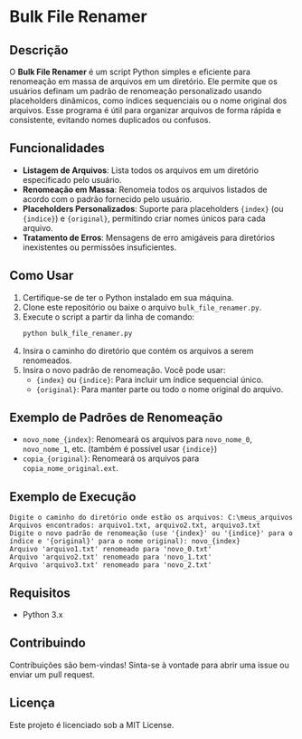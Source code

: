 # Bulk File Renamer

## Descrição

O **Bulk File Renamer** é um script Python simples e eficiente para renomeação em massa de arquivos em um diretório. Ele permite que os usuários definam um padrão de renomeação personalizado usando placeholders dinâmicos, como índices sequenciais ou o nome original dos arquivos. Esse programa é útil para organizar arquivos de forma rápida e consistente, evitando nomes duplicados ou confusos.

## Funcionalidades

- **Listagem de Arquivos**: Lista todos os arquivos em um diretório especificado pelo usuário.
- **Renomeação em Massa**: Renomeia todos os arquivos listados de acordo com o padrão fornecido pelo usuário.
- **Placeholders Personalizados**: Suporte para placeholders `{index}` (ou `{indice}`) e `{original}`, permitindo criar nomes únicos para cada arquivo.
- **Tratamento de Erros**: Mensagens de erro amigáveis para diretórios inexistentes ou permissões insuficientes.

## Como Usar

1. Certifique-se de ter o Python instalado em sua máquina.
2. Clone este repositório ou baixe o arquivo `bulk_file_renamer.py`.
3. Execute o script a partir da linha de comando:
   ```bash
   python bulk_file_renamer.py
   ```
4. Insira o caminho do diretório que contém os arquivos a serem renomeados.
5. Insira o novo padrão de renomeação. Você pode usar:
   * `{index}` ou `{indice}`: Para incluir um índice sequencial único.
   * `{original}`: Para manter parte ou todo o nome original do arquivo.

## Exemplo de Padrões de Renomeação

* `novo_nome_{index}`: Renomeará os arquivos para `novo_nome_0`, `novo_nome_1`, etc. (também é possível usar `{indice}`)
* `copia_{original}`: Renomeará os arquivos para `copia_nome_original.ext`.

## Exemplo de Execução

```plaintext
Digite o caminho do diretório onde estão os arquivos: C:\meus_arquivos
Arquivos encontrados: arquivo1.txt, arquivo2.txt, arquivo3.txt
Digite o novo padrão de renomeação (use '{index}' ou '{indice}' para o índice e '{original}' para o nome original): novo_{index}
Arquivo 'arquivo1.txt' renomeado para 'novo_0.txt'
Arquivo 'arquivo2.txt' renomeado para 'novo_1.txt'
Arquivo 'arquivo3.txt' renomeado para 'novo_2.txt'
```

## Requisitos

* Python 3.x

## Contribuindo

Contribuições são bem-vindas! Sinta-se à vontade para abrir uma issue ou enviar um pull request.

## Licença

Este projeto é licenciado sob a MIT License.
